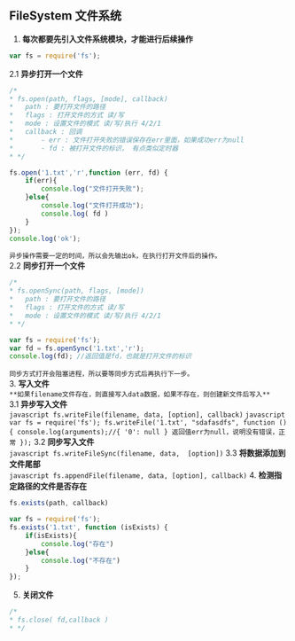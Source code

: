 ## FileSystem 文件系统
1. **每次都要先引入文件系统模块，才能进行后续操作**
``` javascript
var fs = require('fs');
```
2.1 **异步打开一个文件**  
``` javascript
/*   
* fs.open(path, flags, [mode], callback)
*   path : 要打开文件的路径
*   flags : 打开文件的方式 读/写
*   mode : 设置文件的模式 读/写/执行 4/2/1
*   callback : 回调
*       - err : 文件打开失败的错误保存在err里面，如果成功err为null
*       - fd : 被打开文件的标识， 有点类似定时器
* */
```
``` javascript
fs.open('1.txt','r',function (err, fd) {
    if(err){
        console.log("文件打开失败");
    }else{
        console.log("文件打开成功");
        console.log( fd )
    }
});
console.log('ok');
```
```异步操作需要一定的时间，所以会先输出ok，在执行打开文件后的操作。```  
2.2 **同步打开一个文件**  
``` javascript
/*   
* fs.openSync(path, flags, [mode])
*   path : 要打开文件的路径
*   flags : 打开文件的方式 读/写
*   mode : 设置文件的模式 读/写/执行 4/2/1
* */
```
``` javascript
var fs = require('fs');
var fd = fs.openSync('1.txt','r');
console.log(fd); //返回值是fd，也就是打开文件的标识
```
```同步方式打开会阻塞进程，所以要等同步方式后再执行下一步。```  
3. **写入文件**  
```**如果filename文件存在，则直接写入data数据，如果不存在，则创建新文件后写入**```  
    3.1 **异步写入文件**  
    ``` javascript
    fs.writeFile(filename, data, [option], callback)
    ```
    ``` javascript
    var fs = require('fs');
    fs.writeFile('1.txt', "sdafasdfs", function () {
       console.log(arguments);//{ '0': null } 返回值err为null，说明没有错误，正常
    });
    ```
    3.2 **同步写入文件**  
    ``` javascript
    fs.writeFileSync(filename, data,  [option])
    ```
    3.3 **将数据添加到文件尾部**  
    ``` javascript
    fs.appendFile(filename, data, [option], callback)
    ```
4. **检测指定路径的文件是否存在**
``` javascript
fs.exists(path, callback)
```
``` javascript
var fs = require('fs');
fs.exists('1.txt', function (isExists) {
    if(isExists){
        console.log("存在")
    }else{
        console.log("不存在")
    }
});
```
5. **关闭文件**  
``` javascript
/*
* fs.close( fd,callback )
* */
```
